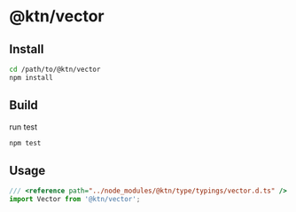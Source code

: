 # @ktn/vector

## Install

```bash
cd /path/to/@ktn/vector
npm install
```

## Build

run test

```bash
npm test
```

## Usage


```javascript
/// <reference path="../node_modules/@ktn/type/typings/vector.d.ts" />
import Vector from '@ktn/vector';
```

